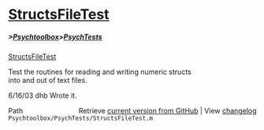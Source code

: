# [StructsFileTest](StructsFileTest)
##### >[Psychtoolbox](Psychtoolbox)>[PsychTests](PsychTests)

[StructsFileTest](StructsFileTest)  
  
Test the routines for reading and writing numeric structs  
into and out of text files.  
  
6/16/03  dhb  Wrote it.  




<div class="code_header" style="text-align:right;">
  <span style="float:left;">Path&nbsp;&nbsp;</span> <span class="counter">Retrieve <a href=
  "https://raw.github.com/Psychtoolbox-3/Psychtoolbox-3/beta/Psychtoolbox/PsychTests/StructsFileTest.m">current version from GitHub</a> | View <a href=
  "https://github.com/Psychtoolbox-3/Psychtoolbox-3/commits/beta/Psychtoolbox/PsychTests/StructsFileTest.m">changelog</a></span>
</div>
<div class="code">
  <code>Psychtoolbox/PsychTests/StructsFileTest.m</code>
</div>

